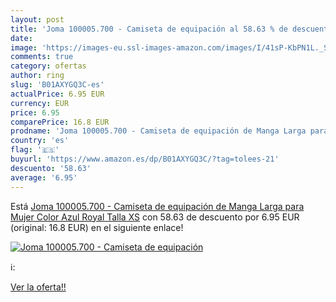 ```yaml
---
layout: post
title: 'Joma 100005.700 - Camiseta de equipación al 58.63 % de descuento'
date: 
image: 'https://images-eu.ssl-images-amazon.com/images/I/41sP-KbPN1L._SL200_.jpg'
comments: true
category: ofertas
author: ring
slug: 'B01AXYGQ3C-es'
actualPrice: 6.95 EUR
currency: EUR
price: 6.95
comparePrice: 16.8 EUR
prodname: 'Joma 100005.700 - Camiseta de equipación de Manga Larga para Mujer  Color Azul Royal  Talla XS'
country: 'es'
flag: '🇪🇸'
buyurl: 'https://www.amazon.es/dp/B01AXYGQ3C/?tag=tolees-21'
descuento: '58.63'
average: '6.95'
---
```


Está [Joma 100005.700 - Camiseta de equipación de Manga Larga para Mujer  Color Azul Royal  Talla XS](https://www.amazon.es/dp/B01AXYGQ3C/?tag=tolees-21) con 58.63 de descuento por 6.95 EUR (original: 16.8 EUR) en el siguiente enlace!

[![Joma 100005.700 - Camiseta de equipación](https://images-eu.ssl-images-amazon.com/images/I/41sP-KbPN1L._SL200_.jpg)](https://www.amazon.es/dp/B01AXYGQ3C/?tag=tolees-21)

ℹ️:


[Ver la oferta!!](https://www.amazon.es/dp/B01AXYGQ3C/?tag=tolees-21)
